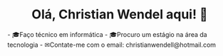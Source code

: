 <h1 align="center">Olá, Christian Wendel aqui! 👋</h1>
- 🎓Faço técnico em informática 
- 🎓Procuro um estágio na área da tecnologia 
- ✉Contate-me com o email: christianwendell@hotmail.com 
